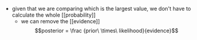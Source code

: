 - given that we are comparing which is the largest value, we don't have to calculate the whole [[probability]]
	- we can remove the [[evidence]]
$$posterior = \frac {prior\ \times\ likelihood}{evidence}$$
